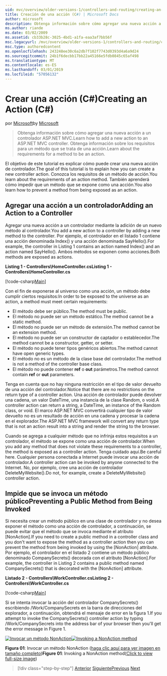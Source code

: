 ```yaml
---
uid: mvc/overview/older-versions-1/controllers-and-routing/creating-an-action-cs
title: Creación de una acción (C#) | Microsoft Docs
author: microsoft
description: Obtenga información sobre cómo agregar una nueva acción a un controlador ASP.NET MVC. Obtenga información sobre los requisitos para un método que se trata de una acción.
ms.author: riande
ms.date: 03/02/2009
ms.assetid: cb33b28c-3025-4bd1-a1fa-eaa3af7bb56f
msc.legacyurl: /mvc/overview/older-versions-1/controllers-and-routing/creating-an-action-cs
msc.type: authoredcontent
ms.openlocfilehash: 243248ee30c6a2db7f102f7743d0393d4a6a9d24
ms.sourcegitcommit: 24b1f6decbb17bb22a45166e5fdb0845c65af498
ms.translationtype: MT
ms.contentlocale: es-ES
ms.lasthandoff: 03/01/2019
ms.locfileid: "57056132"
---
```

<a name="creating-an-action-c"></a><span data-ttu-id="62db5-104">Crear una acción (C#)</span><span class="sxs-lookup"><span data-stu-id="62db5-104">Creating an Action (C#)</span></span>
====================
<span data-ttu-id="62db5-105">por [Microsoft](https://github.com/microsoft)</span><span class="sxs-lookup"><span data-stu-id="62db5-105">by [Microsoft](https://github.com/microsoft)</span></span>

> <span data-ttu-id="62db5-106">Obtenga información sobre cómo agregar una nueva acción a un controlador ASP.NET MVC.</span><span class="sxs-lookup"><span data-stu-id="62db5-106">Learn how to add a new action to an ASP.NET MVC controller.</span></span> <span data-ttu-id="62db5-107">Obtenga información sobre los requisitos para un método que se trata de una acción.</span><span class="sxs-lookup"><span data-stu-id="62db5-107">Learn about the requirements for a method to be an action.</span></span>


<span data-ttu-id="62db5-108">El objetivo de este tutorial es explicar cómo puede crear una nueva acción de controlador.</span><span class="sxs-lookup"><span data-stu-id="62db5-108">The goal of this tutorial is to explain how you can create a new controller action.</span></span> <span data-ttu-id="62db5-109">Conozca los requisitos de un método de acción.</span><span class="sxs-lookup"><span data-stu-id="62db5-109">You learn about the requirements of an action method.</span></span> <span data-ttu-id="62db5-110">También aprenderá cómo impedir que un método que se expone como una acción.</span><span class="sxs-lookup"><span data-stu-id="62db5-110">You also learn how to prevent a method from being exposed as an action.</span></span>

## <a name="adding-an-action-to-a-controller"></a><span data-ttu-id="62db5-111">Agregar una acción a un controlador</span><span class="sxs-lookup"><span data-stu-id="62db5-111">Adding an Action to a Controller</span></span>

<span data-ttu-id="62db5-112">Agregar una nueva acción a un controlador mediante la adición de un nuevo método al controlador.</span><span class="sxs-lookup"><span data-stu-id="62db5-112">You add a new action to a controller by adding a new method to the controller.</span></span> <span data-ttu-id="62db5-113">Por ejemplo, el controlador en el listado 1 contiene una acción denominada Index() y una acción denominada SayHello().</span><span class="sxs-lookup"><span data-stu-id="62db5-113">For example, the controller in Listing 1 contains an action named Index() and an action named SayHello().</span></span> <span data-ttu-id="62db5-114">Ambos métodos se exponen como acciones.</span><span class="sxs-lookup"><span data-stu-id="62db5-114">Both methods are exposed as actions.</span></span>

<span data-ttu-id="62db5-115">**Listing 1 - Controllers\HomeController.cs**</span><span class="sxs-lookup"><span data-stu-id="62db5-115">**Listing 1 - Controllers\HomeController.cs**</span></span>

[!code-csharp[Main](creating-an-action-cs/samples/sample1.cs)]

<span data-ttu-id="62db5-116">Con el fin de exponerse al universo como una acción, un método debe cumplir ciertos requisitos:</span><span class="sxs-lookup"><span data-stu-id="62db5-116">In order to be exposed to the universe as an action, a method must meet certain requirements:</span></span>

- <span data-ttu-id="62db5-117">El método debe ser público.</span><span class="sxs-lookup"><span data-stu-id="62db5-117">The method must be public.</span></span>
- <span data-ttu-id="62db5-118">El método no puede ser un método estático.</span><span class="sxs-lookup"><span data-stu-id="62db5-118">The method cannot be a static method.</span></span>
- <span data-ttu-id="62db5-119">El método no puede ser un método de extensión.</span><span class="sxs-lookup"><span data-stu-id="62db5-119">The method cannot be an extension method.</span></span>
- <span data-ttu-id="62db5-120">El método no puede ser un constructor de captador o establecedor.</span><span class="sxs-lookup"><span data-stu-id="62db5-120">The method cannot be a constructor, getter, or setter.</span></span>
- <span data-ttu-id="62db5-121">El método no puede tener tipos genéricos abiertos.</span><span class="sxs-lookup"><span data-stu-id="62db5-121">The method cannot have open generic types.</span></span>
- <span data-ttu-id="62db5-122">El método no es un método de la clase base del controlador.</span><span class="sxs-lookup"><span data-stu-id="62db5-122">The method is not a method of the controller base class.</span></span>
- <span data-ttu-id="62db5-123">El método no puede contener **ref** o **out** parámetros.</span><span class="sxs-lookup"><span data-stu-id="62db5-123">The method cannot contain **ref** or **out** parameters.</span></span>

<span data-ttu-id="62db5-124">Tenga en cuenta que no hay ninguna restricción en el tipo de valor devuelto de una acción del controlador.</span><span class="sxs-lookup"><span data-stu-id="62db5-124">Notice that there are no restrictions on the return type of a controller action.</span></span> <span data-ttu-id="62db5-125">Una acción de controlador puede devolver una cadena, un valor DateTime, una instancia de la clase Random, o void.</span><span class="sxs-lookup"><span data-stu-id="62db5-125">A controller action can return a string, a DateTime, an instance of the Random class, or void.</span></span> <span data-ttu-id="62db5-126">El marco ASP.NET MVC convertirá cualquier tipo de valor devuelto no es un resultado de acción en una cadena y procesar la cadena en el explorador.</span><span class="sxs-lookup"><span data-stu-id="62db5-126">The ASP.NET MVC framework will convert any return type that is not an action result into a string and render the string to the browser.</span></span>

<span data-ttu-id="62db5-127">Cuando se agrega a cualquier método que no infrinja estos requisitos a un controlador, el método se expone como una acción de controlador.</span><span class="sxs-lookup"><span data-stu-id="62db5-127">When you add any method that does not violate these requirements to a controller, the method is exposed as a controller action.</span></span> <span data-ttu-id="62db5-128">Tenga cuidado aquí.</span><span class="sxs-lookup"><span data-stu-id="62db5-128">Be careful here.</span></span> <span data-ttu-id="62db5-129">Cualquier persona conectada a Internet puede invocar una acción de controlador.</span><span class="sxs-lookup"><span data-stu-id="62db5-129">A controller action can be invoked by anyone connected to the Internet.</span></span> <span data-ttu-id="62db5-130">No, por ejemplo, cree una acción de controlador DeleteMyWebsite().</span><span class="sxs-lookup"><span data-stu-id="62db5-130">Do not, for example, create a DeleteMyWebsite() controller action.</span></span>

## <a name="preventing-a-public-method-from-being-invoked"></a><span data-ttu-id="62db5-131">Impide que se invoca un método público</span><span class="sxs-lookup"><span data-stu-id="62db5-131">Preventing a Public Method from Being Invoked</span></span>

<span data-ttu-id="62db5-132">Si necesita crear un método público en una clase de controlador y no desea exponer el método como una acción de controlador, a continuación, se puede evitar que el método que se invoca mediante el atributo [NonAction].</span><span class="sxs-lookup"><span data-stu-id="62db5-132">If you need to create a public method in a controller class and you don't want to expose the method as a controller action then you can prevent the method from being invoked by using the [NonAction] attribute.</span></span> <span data-ttu-id="62db5-133">Por ejemplo, el controlador en el listado 2 contiene un método público denominado CompanySecrets() decorada con el atributo [NonAction].</span><span class="sxs-lookup"><span data-stu-id="62db5-133">For example, the controller in Listing 2 contains a public method named CompanySecrets() that is decorated with the [NonAction] attribute.</span></span>

<span data-ttu-id="62db5-134">**Listado 2 - Controllers\WorkController.cs**</span><span class="sxs-lookup"><span data-stu-id="62db5-134">**Listing 2 - Controllers\WorkController.cs**</span></span>

[!code-csharp[Main](creating-an-action-cs/samples/sample2.cs)]

<span data-ttu-id="62db5-135">Si se intenta invocar la acción del controlador CompanySecrets() escribiendo /Work/CompanySecrets en la barra de direcciones del explorador, a continuación, obtendrá el mensaje de error en la figura 1.</span><span class="sxs-lookup"><span data-stu-id="62db5-135">If you attempt to invoke the CompanySecrets() controller action by typing /Work/CompanySecrets into the address bar of your browser then you'll get the error message in Figure 1.</span></span>


<span data-ttu-id="62db5-136">[![Invocar un método NonAction](creating-an-action-cs/_static/image1.jpg)](creating-an-action-cs/_static/image1.png)</span><span class="sxs-lookup"><span data-stu-id="62db5-136">[![Invoking a NonAction method](creating-an-action-cs/_static/image1.jpg)](creating-an-action-cs/_static/image1.png)</span></span>

<span data-ttu-id="62db5-137">**Figura 01**: Invocar un método NonAction ([haga clic aquí para ver imagen en tamaño completo](creating-an-action-cs/_static/image2.png))</span><span class="sxs-lookup"><span data-stu-id="62db5-137">**Figure 01**: Invoking a NonAction method([Click to view full-size image](creating-an-action-cs/_static/image2.png))</span></span>

> [!div class="step-by-step"]
> <span data-ttu-id="62db5-138">[Anterior](creating-a-controller-cs.md)
> [Siguiente](asp-net-mvc-routing-overview-vb.md)</span><span class="sxs-lookup"><span data-stu-id="62db5-138">[Previous](creating-a-controller-cs.md)
[Next](asp-net-mvc-routing-overview-vb.md)</span></span>
